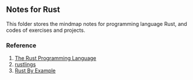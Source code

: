 ## Notes for Rust

This folder stores the mindmap notes for programming language Rust, and codes of exercises and projects.

### Reference
1. [The Rust Programming Language](https://doc.rust-lang.org/book/index.html)
2. [rustlings](https://github.com/rust-lang/rustlings)
3. [Rust By Example](https://doc.rust-lang.org/rust-by-example/index.html)